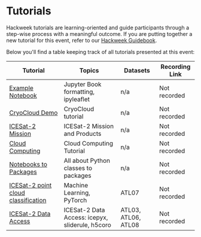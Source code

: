 # Tutorials

Hackweek tutorials are learning-oriented and guide participants through a step-wise process with a meaningful outcome. If you are putting together a new tutorial for this event, refer to our [Hackweek Guidebook](https://guidebook.hackweek.io/training/tutorials/index.html).

Below you'll find a table keeping track of all tutorials presented at this event:

| Tutorial | Topics | Datasets |  Recording Link |
| -  | - | - |  - |
| [Example Notebook](./example/tutorial-notebook.ipynb) | Jupyter Book formatting, ipyleaflet | n/a |  Not recorded |
| [CryoCloud Demo](./cryocloud_demo/CryoCloud_demo.ipynb) | CryoCloud tutorial | n/a |  Not recorded |
| [ICESat-2 Mission](./mission-overview/icesat-2-mission-overview.ipynb) | ICESat-2 Mission and Products | n/a |  Not recorded |
| [Cloud Computing](./cloud-computing/00-goals-and-outline.ipynb) | Cloud Computing Tutorial | n/a |  Not recorded |
| [Notebooks to Packages](./nb-to-package/index.md) | All about Python classes to packages | n/a |  Not recorded |
| [ICESat-2 point cloud classification](./machine-learning/point_cloud_classifier.ipynb) | Machine Learning, PyTorch | ATL07 | Not recorded |
| [ICESat-2 Data Access](./data_access/ICESat2_Data_Access_Tutorial.ipynb) | ICESat-2 Data Access: icepyx, sliderule, h5coro | ATL03, ATL06, ATL08 | Not recorded |
